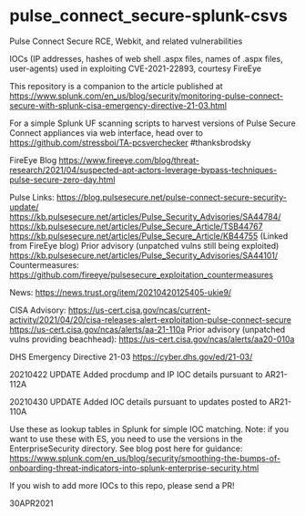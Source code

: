 # pulse_connect_secure-splunk-csvs
 Pulse Connect Secure RCE, Webkit, and related vulnerabilities

IOCs (IP addresses, hashes of web shell .aspx files, names of .aspx files, user-agents) used in exploiting CVE-2021-22893, courtesy FireEye

This repository is a companion to the article published at https://www.splunk.com/en_us/blog/security/monitoring-pulse-connect-secure-with-splunk-cisa-emergency-directive-21-03.html


For a simple Splunk UF scanning scripts to harvest versions of Pulse Secure Connect appliances via web interface, head over to https://github.com/stressboi/TA-pcsverchecker   #thanksbrodsky


FireEye Blog
https://www.fireeye.com/blog/threat-research/2021/04/suspected-apt-actors-leverage-bypass-techniques-pulse-secure-zero-day.html

Pulse Links:
https://blog.pulsesecure.net/pulse-connect-secure-security-update/
https://kb.pulsesecure.net/articles/Pulse_Security_Advisories/SA44784/
https://kb.pulsesecure.net/articles/Pulse_Secure_Article/TSB44767 
https://kb.pulsesecure.net/articles/Pulse_Secure_Article/KB44755 (Linked from FireEye blog)
Prior advisory (unpatched vulns still being exploited) https://kb.pulsesecure.net/articles/Pulse_Security_Advisories/SA44101/ 
Countermeasures:
https://github.com/fireeye/pulsesecure_exploitation_countermeasures

News:
https://news.trust.org/item/20210420125405-ukie9/

CISA Advisory:
https://us-cert.cisa.gov/ncas/current-activity/2021/04/20/cisa-releases-alert-exploitation-pulse-connect-secure 
https://us-cert.cisa.gov/ncas/alerts/aa-21-110a 
Prior advisory (unpatched vulns providing beachhead): https://us-cert.cisa.gov/ncas/alerts/aa20-010a 

DHS Emergency Directive 21-03 
https://cyber.dhs.gov/ed/21-03/ 


20210422 UPDATE
Added procdump and IP IOC details pursuant to AR21-112A

20210430 UPDATE
Added IOC details pursuant to updates posted to AR21-110A

Use these as lookup tables in Splunk for simple IOC matching. Note: if you want to use these with ES, you need to use the versions in the EnterpriseSecurity directory. See blog post here for guidance: https://www.splunk.com/en_us/blog/security/smoothing-the-bumps-of-onboarding-threat-indicators-into-splunk-enterprise-security.html

If you wish to add more IOCs to this repo, please send a PR!

30APR2021